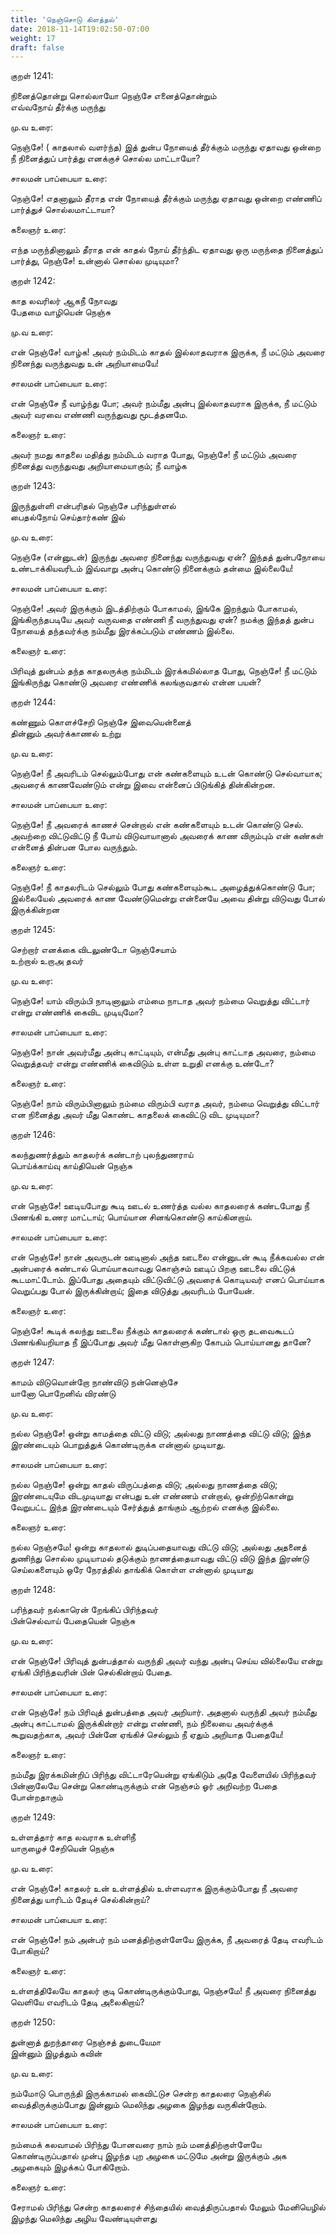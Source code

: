 ```yaml
---
title: 'நெஞ்சொடு கிளத்தல்'
date: 2018-11-14T19:02:50-07:00
weight: 17
draft: false
---
```



குறள்  1241:

நினைத்தொன்று சொல்லாயோ நெஞ்சே எனைத்தொன்றும்  
எவ்வநோய் தீர்க்கு மருந்து

மு.வ உரை:

நெஞ்சே! ( காதலால் வளர்ந்த) இத் துன்ப நோயைத் தீர்க்கும் மருந்து ஏதாவது ஒன்றை நீ நினைத்துப் பார்த்து எனக்குச் சொல்ல மாட்டாயோ?

சாலமன் பாப்பையா உரை:

நெஞ்சே! எதனாலும் தீராத என் நோயைத் தீர்க்கும் மருந்து ஏதாவது ஒன்றை எண்ணிப் பார்த்துச் சொல்லமாட்டாயா?

கலைஞர் உரை:

எந்த மருந்தினாலும் தீராத என் காதல் நோய் தீர்ந்திட ஏதாவது ஒரு மருந்தை நினைத்துப் பார்த்து, நெஞ்சே! உன்னால் சொல்ல முடியுமா?

குறள்  1242:

காத லவரிலர் ஆகநீ நோவது  
பேதமை வாழியென் நெஞ்சு

மு.வ உரை:

என் நெஞ்சே! வாழ்க! அவர் நம்மிடம் காதல் இல்லாதவராக இருக்க, நீ மட்டும் அவரை நினைந்து வருந்துவது உன் அறியாமையே!

சாலமன் பாப்பையா உரை:

என் நெஞ்சே நீ வாழ்ந்து போ; அவர் நம்மீது அன்பு இல்லாதவராக இருக்க, நீ மட்டும் அவர் வரவை எண்ணி வருந்துவது மூடத்தனமே.

கலைஞர் உரை:

அவர் நமது காதலை மதித்து நம்மிடம் வராத போது, நெஞ்சே! நீ மட்டும் அவரை நினைத்து வருந்துவது அறியாமையாகும்; நீ வாழ்க

குறள்  1243:

இருந்துள்ளி என்பரிதல் நெஞ்சே பரிந்துள்ளல்  
பைதல்நோய் செய்தார்கண் இல்

மு.வ உரை:

நெஞ்சே (என்னுடன்) இருந்து அவரை நினைந்து வருந்துவது ஏன்? இந்தத் துன்பநோயை உண்டாக்கியவரிடம் இவ்வாறு அன்பு கொண்டு நினைக்கும் தன்மை இல்லையே!

சாலமன் பாப்பையா உரை:

நெஞ்சே! அவர் இருக்கும் இடத்திற்கும் போகாமல், இங்கே இறந்தும் போகாமல், இங்கிருந்தபடியே அவர் வருவதை எண்ணி நீ வருந்துவது ஏன்? நமக்கு இந்தத் துன்ப நோயைத் தந்தவர்க்கு நம்மீது இரக்கப்படும் எண்ணம் இல்லை.

கலைஞர் உரை:

பிரிவுத் துன்பம் தந்த காதலருக்கு நம்மிடம் இரக்கமில்லாத போது, நெஞ்சே! நீ மட்டும் இங்கிருந்து கொண்டு அவரை எண்ணிக் கலங்குவதால் என்ன பயன்?

குறள்  1244:

கண்ணும் கொளச்சேறி நெஞ்சே இவையென்னைத்  
தின்னும் அவர்க்காணல் உற்று

மு.வ உரை:

நெஞ்சே! நீ அவரிடம் செல்லும்போது என் கண்களையும் உடன் கொண்டு செல்வாயாக; அவரைக் காணவேண்டும் என்று இவை என்னைப் பிடுங்கித் தின்கின்றன.

சாலமன் பாப்பையா உரை:

நெஞ்சே! நீ அவரைக் காணச் சென்றால் என் கண்களையும் உடன் கொண்டு செல். அவற்றை விட்டுவிட்டு நீ போய் விடுவாயானால் அவரைக் காண விரும்பும் என் கண்கள் என்னைத் தின்பன போல வருந்தும்.

கலைஞர் உரை:

நெஞ்சே! நீ காதலரிடம் செல்லும் போது கண்களையும்கூட அழைத்துக்கொண்டு போ; இல்லையேல் அவரைக் காண வேண்டுமென்று என்னையே அவை தின்று விடுவது போல் இருக்கின்றன

குறள்  1245:

செற்றார் எனக்கை விடலுண்டோ நெஞ்சேயாம்  
உற்றால் உறாஅ தவர்

மு.வ உரை:

நெஞ்சே! யாம் விரும்பி நாடினாலும் எம்மை நாடாத அவர் நம்மை வெறுத்து விட்டார் என்று எண்ணிக் கைவிட முடியும‌ோ?

சாலமன் பாப்பையா உரை:

நெஞ்சே! நான் அவர்மீது அன்பு காட்டியும், என்மீது அன்பு காட்டாத அவரை, நம்மை வெறுத்தவர் என்று எண்ணிக் கைவிடும் உள்ள உறுதி எனக்கு உண்டோ?

கலைஞர் உரை:

நெஞ்சே! நாம் விரும்பினாலும் நம்மை விரும்பி வராத அவர், நம்மை வெறுத்து விட்டார் என நினைத்து அவர் மீது கொண்ட காதலைக் கைவிட்டு விட முடியுமா?

குறள்  1246:

கலந்துணர்த்தும் காதலர்க் கண்டாற் புலந்துணராய்  
பொய்க்காய்வு காய்தியென் நெஞ்சு

மு.வ உரை:

என் நெஞ்சே! ஊடியபோது கூடி ஊடல் உணர்த்த வல்ல காதலரைக் கண்டபோது நீ பிணங்கி உணர மாட்டாய்; பொய்யான சினங்கொண்டு காய்கினறாய்.

சாலமன் பாப்பையா உரை:

என் நெஞ்சே! நான் அவருடன் ஊடினால் அந்த ஊடலை என்னுடன் கூடி நீக்கவல்ல என் அன்பரைக் கண்டால் பொய்யாகவாவது கொஞ்சம் ஊடிப் பிறகு ஊடலை விட்டுக் கூடமாட்டோம். இப்போது அதையும் விட்டுவிட்டு அவரைக் கொடியவர் எனப் பொய்யாக வெறுப்பது போல் இருக்கின்றாய்; இதை விடுத்து அவரிடம் போயேன்.

கலைஞர் உரை:

நெஞ்சே! கூடிக் கலந்து ஊடலை நீக்கும் காதலரைக் கண்டால் ஒரு தடவைகூடப் பிணங்கியறியாத நீ இப்போது அவர் மீது கொள்ளுகிற கோபம் பொய்யானது தானே?

குறள்  1247:

காமம் விடுவொன்றோ நாண்விடு நன்னெஞ்சே  
யானோ பொறேனிவ் விரண்டு

மு.வ உரை:

நல்ல நெஞ்சே! ஒன்று காமத்தை விட்டு விடு; அல்லது நாணத்தை விட்டு விடு; இந்த இரண்டையும் பொறுத்துக் கொண்டிருக்க என்னால் முடியாது.

சாலமன் பாப்பையா உரை:

நல்ல நெஞ்சே! ஒன்று காதல் விருப்பத்தை விடு; அல்லது நாணத்தை விடு; இரண்டையுமே விடமுடியாது என்பது உன் எண்ணம் என்றால், ஒன்றிற்கொன்று வேறுபட்ட இந்த இரண்டையும் சேர்த்துத் தாங்கும் ஆற்றல் எனக்கு இல்லை.

கலைஞர் உரை:

நல்ல நெஞ்சமே! ஒன்று காதலால் துடிப்பதையாவது விட்டு விடு; அல்லது அதனைத் துணிந்து சொல்ல முடியாமல் தடுக்கும் நாணத்தையாவது விட்டு விடு இந்த இரண்டு செய்லகளையும் ஒரே நேரத்தில் தாங்கிக் கொள்ள என்னால் முடியாது

குறள்  1248:

பரிந்தவர் நல்காரென் றேங்கிப் பிரிந்தவர்  
பின்செல்வாய் பேதையென் நெஞ்சு

மு.வ உரை:

என் நெஞ்சே! பிரிவுத் துன்பத்தால் வருந்தி அவர் வந்து அன்பு செய்ய வில்லையே என்று ஏங்கி பிரிந்தவரின் பின் செல்கின்றாய் பேதை.

சாலமன் பாப்பையா உரை:

என் நெஞ்சே! நம் பிரிவுத் துன்பத்தை அவர் அறியார். அதனால் வருந்தி அவர் நம்மீது அன்பு காட்டாமல் இருக்கின்றார் என்று எண்ணி, நம் நிலையை அவர்க்குக் கூறுவதற்காக, அவர் பின்னே ஏங்கிச் செல்லும் நீ ஏதும் அறியாத பேதையே!

கலைஞர் உரை:

நம்மீது இரக்கமின்றிப் பிரிந்து விட்டாரேயென்று ஏங்கிடும் அதே வேளையில் பிரிந்தவர் பின்னாலேயே சென்று கொண்டிருக்கும் என் நெஞ்சம் ஓர் அறிவற்ற பேதை போன்றதாகும்

குறள்  1249:

உள்ளத்தார் காத லவராக உள்ளிநீ  
யாருழைச் சேறியென் நெஞ்சு

மு.வ உரை:

என் நெஞ்சே! காதலர் உன் உள்ளத்தில் உள்ளவராக இருக்கும்போது நீ அவரை நினைத்து யாரிடம் தேடிச் செல்கின்றாய்?

சாலமன் பாப்பையா உரை:

என் நெஞ்சே! நம் அன்பர் நம் மனத்திற்குள்ளேயே இருக்க, நீ அவரைத் தேடி எவரிடம் போகிறாய்?

கலைஞர் உரை:

உள்ளத்திலேயே காதலர் குடி கொண்டிருக்கும்போது, நெஞ்சமே! நீ அவரை நினைத்து வெளியே எவரிடம் தேடி அலைகிறாய்?

குறள்  1250:

துன்னாத் துறந்தாரை நெஞ்சத் துடையேமா  
இன்னும் இழத்தும் கவின்

மு.வ உரை:

நம்மோடு பொருந்தி இருக்காமல் கைவிட்டுச சென்ற காதலரை நெஞ்சில் வைத்திருக்கும்போது இன்னும் மெலிந்து அழகை இழந்து வருகின்றோம்.

சாலமன் பாப்பையா உரை:

நம்மைக் கலவாமல் பிரிந்து போனவரை நாம் நம் மனத்திற்குள்ளேயே கொண்டிருப்பதால் முன்பு இழந்த புற அழகை மட்டுமே அன்று இருக்கும் அக அழகையும் இழக்கப் போகிறோம்.

கலைஞர் உரை:

சேராமல் பிரிந்து சென்ற காதலரைச் சிந்தையில் வைத்திருப்பதால் மேலும் மேனியெழில் இழந்து மெலிந்து அழிய வேண்டியுள்ளது